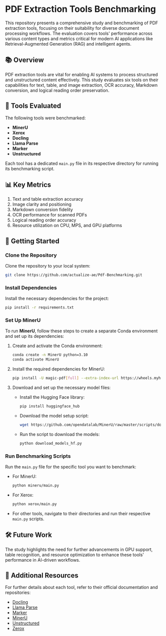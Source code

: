 
# PDF Extraction Tools Benchmarking

This repository presents a comprehensive study and benchmarking of PDF extraction tools, focusing on their suitability for diverse document processing workflows. The evaluation covers tools' performance across various content types and metrics critical for modern AI applications like Retrieval-Augmented Generation (RAG) and intelligent agents.

## 📚 Overview

PDF extraction tools are vital for enabling AI systems to process structured and unstructured content effectively. This study evaluates six tools on their capabilities for text, table, and image extraction, OCR accuracy, Markdown conversion, and logical reading order preservation.

## 🧪 Tools Evaluated

The following tools were benchmarked:

- **MinerU**
- **Xerox**
- **Docling**
- **Llama Parse**
- **Marker**
- **Unstructured**

Each tool has a dedicated `main.py` file in its respective directory for running its benchmarking script.

## 📊 Key Metrics

1. Text and table extraction accuracy
2. Image clarity and positioning
3. Markdown conversion fidelity
4. OCR performance for scanned PDFs
5. Logical reading order accuracy
6. Resource utilization on CPU, MPS, and GPU platforms

## 🚀 Getting Started

### Clone the Repository

Clone the repository to your local system:

```bash
git clone https://github.com/actualize-ae/Pdf-Benchmarking.git
```

### Install Dependencies

Install the necessary dependencies for the project:

```bash
pip install -r requirements.txt
```

### Set Up MinerU

To run **MinerU**, follow these steps to create a separate Conda environment and set up its dependencies:

1. Create and activate the Conda environment:

   ```bash
   conda create -n MinerU python=3.10
   conda activate MinerU
   ```

2. Install the required dependencies for MinerU:

   ```bash
   pip install -U magic-pdf[full] --extra-index-url https://wheels.myhloli.com
   ```

3. Download and set up the necessary model files:

   - Install the Hugging Face library:
     ```bash
     pip install huggingface_hub
     ```

   - Download the model setup script:
     ```bash
     wget https://github.com/opendatalab/MinerU/raw/master/scripts/download_models_hf.py -O download_models_hf.py
     ```

   - Run the script to download the models:
     ```bash
     python download_models_hf.py
     ```

### Run Benchmarking Scripts

Run the `main.py` file for the specific tool you want to benchmark:

- For MinerU:
  ```bash
  python mineru/main.py
  ```

- For Xerox:
  ```bash
  python xerox/main.py
  ```

- For other tools, navigate to their directories and run their respective `main.py` scripts.

## 🛠 Future Work

The study highlights the need for further advancements in GPU support, table recognition, and resource optimization to enhance these tools' performance in AI-driven workflows.

## 🔗 Additional Resources

For further details about each tool, refer to their official documentation and repositories:

- [Docling](https://github.com/DS4SD/docling)
- [Llama Parse](https://docs.llamaindex.ai/en/stable/llama_cloud/llama_parse/)
- [Marker](https://github.com/VikParuchuri/marker)
- [MinerU](https://github.com/opendatalab/MinerU)
- [Unstructured](https://docs.unstructured.io/welcome)
- [Zerox](https://github.com/getomni-ai/zerox)


